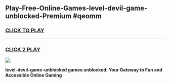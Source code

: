 
## Play-Free-Online-Games-level-devil-game-unblocked-Premium #qeomm
<h3>
<a href="https://premium.freeplayer.one?title=level-devil-game-unblocked&ref=8M">CLICK TO PLAY</a></h3>
<hr>

<h3>
<a href="https://premium.freeplayer.one?title=level-devil-game-unblocked&ref=8M">CLICK 2 PLAY</a>
  
</h3>

<a href="https://premium.freeplayer.one?title=level-devil-game-unblocked&ref=8M"><img src="https://clearcache.store/games.png"></a>


**level-devil-game-unblocked games unblocked: Your Gateway to Fun and Accessible Online Gaming**
